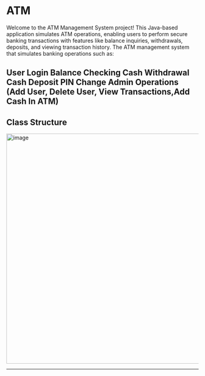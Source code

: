 # ATM

Welcome to the ATM Management System project! This Java-based application simulates ATM operations, enabling users to perform secure banking transactions with features like balance inquiries, withdrawals, deposits, and viewing transaction history. The ATM management system that simulates banking operations such as:

User Login
Balance Checking
Cash Withdrawal
Cash Deposit
PIN Change
Admin Operations (Add User, Delete User, View Transactions,Add Cash In ATM)
---------------------------------------------------------------------------------------------------------------------------------------------

Class Structure
---------------------------------------------------------------------------------------------------------------------------------------------
<img width="680" height="602" alt="image" src="https://github.com/user-attachments/assets/9135a3a5-8ccc-4a4a-b9b2-4950ca991381" />


---------------------------------------------------------------------------------------------------------------------------------------------
